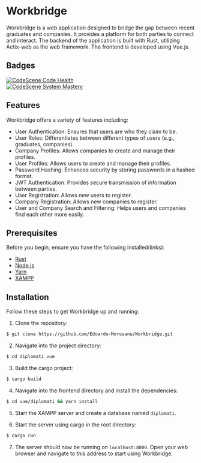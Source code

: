 # Workbridge

Workbridge is a web application designed to bridge the gap between recent graduates and companies. It provides a platform for both parties to connect and interact. The backend of the application is built with Rust, utilizing Actix-web as the web framework. The frontend is developed using Vue.js.

## Badges

[![CodeScene Code Health](https://codescene.io/projects/53238/status-badges/code-health)](https://codescene.io/projects/53238) <br>
[![CodeScene System Mastery](https://codescene.io/projects/53238/status-badges/system-mastery)](https://codescene.io/projects/53238)

## Features

Workbridge offers a variety of features including:

- User Authentication: Ensures that users are who they claim to be.
- User Roles: Differentiates between different types of users (e.g., graduates, companies).
- Company Profiles: Allows companies to create and manage their profiles.
- User Profiles: Allows users to create and manage their profiles.
- Password Hashing: Enhances security by storing passwords in a hashed format.
- JWT Authentication: Provides secure transmission of information between parties.
- User Registration: Allows new users to register.
- Company Registration: Allows new companies to register.
- User and Company Search and Filtering: Helps users and companies find each other more easily.

## Prerequisites

Before you begin, ensure you have the following installed(links):

- [Rust](https://www.rust-lang.org/tools/install)
- [Node.js](https://nodejs.org/en/download/)
- [Yarn](https://classic.yarnpkg.com/en/docs/install)
- [XAMPP](https://www.apachefriends.org/index.html)

## Installation

Follow these steps to get Workbridge up and running:

1. Clone the repository:
```bash
$ git clone https://github.com/Edoardo-Morosanu/Workbridge.git
```
2. Navigate into the project directory:
``` bash
$ cd diplomati_vue
```
3. Build the cargo project:
``` bash
$ cargo build
```
4. Navigate into the frontend directory and install the dependencies:
``` bash
$ cd vue/diplomati && yarn install
```
5. Start the XAMPP server and create a database named `diplomati`.

6. Start the server using cargo in the root directory:
``` bash
$ cargo run
```
7. The server should now be running on `localhost:8000`. Open your web browser and navigate to this address to start using Workbridge.
